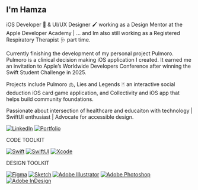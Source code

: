 ## I'm Hamza 

iOS Developer 🍎 & UI/UX Designer 🖌 working as a Design Mentor at the Apple Developer Academy | ... and Im also still working as a Registered Respiratory Therapist 🩺 part time.

Currently finishing the development of my personal project Pulmoro. Pulmoro is a clinical decision making iOS application I created. It earned me an invitation to Apple’s Worldwide Developers Conference after winning the Swift Student Challenge in 2025.

Projects include Pulmoro 🫁, Lies and Legends 🃏 an interactive social deduction iOS card game application, and Collectivity and iOS app that helps build community foundations.

Passionate about intersection of healthcare and educaiton with technology | SwiftUI enthusiast | Advocate for accessible design.

[![LinkedIn](https://img.shields.io/badge/LinkedIn-0077B5?style=for-the-badge&logo=linkedin&logoColor=white)](https://www.linkedin.com/in/hamzacrichlow/)
[![Portfolio](https://img.shields.io/badge/Portfolio-000000?style=for-the-badge&logo=adobeacrobatreader&logoColor=white)](https://acrobat.adobe.com/id/urn:aaid:sc:va6c2:474054b1-69c0-4b5f-b660-4deafc64e08e?viewer%21megaVerb=group-discover)



CODE TOOLKIT

[![Swift](https://img.shields.io/badge/Swift-FA7343?style=for-the-badge&logo=swift&logoColor=white)](https://swift.org/)
[![SwiftUI](https://img.shields.io/badge/SwiftUI-0D96F6?style=for-the-badge&logo=swift&logoColor=white)](https://developer.apple.com/xcode/swiftui/)
[![Xcode](https://img.shields.io/badge/Xcode-147EFB?style=for-the-badge&logo=xcode&logoColor=white)](https://developer.apple.com/xcode/)

DESIGN TOOLKIT

[![Figma](https://img.shields.io/badge/Figma-F24E1E?style=for-the-badge&logo=figma&logoColor=white)](https://www.figma.com/)
[![Sketch](https://img.shields.io/badge/Sketch-F7B500?style=for-the-badge&logo=sketch&logoColor=black)](https://www.sketch.com/)
[![Adobe Illustrator](https://img.shields.io/badge/Adobe_Illustrator-FF9A00?style=for-the-badge&logo=adobe-illustrator&logoColor=white)](https://www.adobe.com/products/illustrator.html)
[![Adobe Photoshop](https://img.shields.io/badge/Adobe_Photoshop-31A8FF?style=for-the-badge&logo=adobe-photoshop&logoColor=white)](https://www.adobe.com/products/photoshop.html)
[![Adobe InDesign](https://img.shields.io/badge/Adobe_InDesign-FF3366?style=for-the-badge&logo=adobe-indesign&logoColor=white)](https://www.adobe.com/products/indesign.html)

